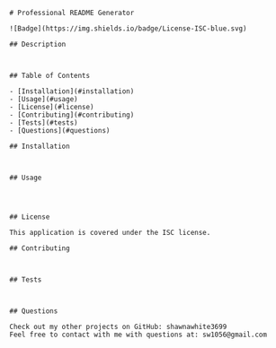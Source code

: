 
    # Professional README Generator
    
    ![Badge](https://img.shields.io/badge/License-ISC-blue.svg)
    
    ## Description
    
    
  
    ## Table of Contents
    
    - [Installation](#installation)
    - [Usage](#usage)
    - [License](#license)
    - [Contributing](#contributing)
    - [Tests](#tests)
    - [Questions](#questions)
  
    ## Installation
    
    
  
    ## Usage
    
    
  
    
    ## License
    
    This application is covered under the ISC license.
  
    ## Contributing
    
    
  
    ## Tests
    
    
  
    ## Questions
    
    Check out my other projects on GitHub: shawnawhite3699   
    Feel free to contact with me with questions at: sw1056@gmail.com   
  